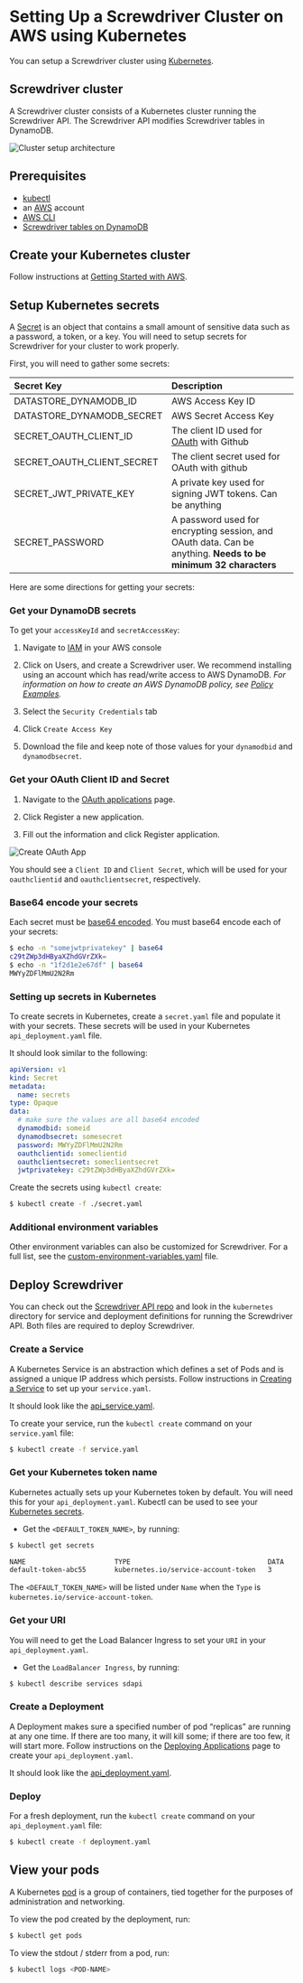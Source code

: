 # Setting Up a Screwdriver Cluster on AWS using Kubernetes
You can setup a Screwdriver cluster using [Kubernetes](http://kubernetes.io/docs/whatisk8s/).

## Screwdriver cluster
A Screwdriver cluster consists of a Kubernetes cluster running the Screwdriver API. The Screwdriver API modifies Screwdriver tables in DynamoDB.

![Cluster setup architecture](./assets/cluster-setup-architecture.png)

## Prerequisites
- [kubectl](http://kubernetes.io/docs/user-guide/prereqs/)
- an [AWS](http://aws.amazon.com) account
- [AWS CLI](https://aws.amazon.com/cli/)
- [Screwdriver tables on DynamoDB](datastore-setup/)

## Create your Kubernetes cluster
Follow instructions at [Getting Started with AWS](http://kubernetes.io/docs/getting-started-guides/aws/).


## Setup Kubernetes secrets
A [Secret](http://kubernetes.io/docs/user-guide/secrets/) is an object that contains a small amount of sensitive data such as a password, a token, or a key. You will need to setup secrets for Screwdriver for your cluster to work properly.

First, you will need to gather some secrets:

| Secret Key        | Description |
| :------------- |:-------------|
| DATASTORE_DYNAMODB_ID | AWS Access Key ID |
| DATASTORE_DYNAMODB_SECRET | AWS Secret Access Key |
| SECRET_OAUTH_CLIENT_ID | The client ID used for [OAuth](https://developer.github.com/v3/oauth/) with Github |
| SECRET_OAUTH_CLIENT_SECRET | The client secret used for OAuth with github |
| SECRET_JWT_PRIVATE_KEY | A private key used for signing JWT tokens. Can be anything |
| SECRET_PASSWORD | A password used for encrypting session, and OAuth data. Can be anything. **Needs to be minimum 32 characters** |

Here are some directions for getting your secrets:

### Get your DynamoDB secrets
To get your `accessKeyId` and `secretAccessKey`:

1. Navigate to [IAM](https://console.aws.amazon.com/iam) in your AWS console

2. Click on Users, and create a Screwdriver user. We recommend installing using an account which has read/write access to AWS DynamoDB. _For information on how to create an AWS DynamoDB policy, see [Policy Examples](http://docs.aws.amazon.com/amazondynamodb/latest/developerguide/using-identity-based-policies.html#access-policy-examples-for-sdk-cli.example1)._

3. Select the `Security Credentials` tab

4. Click `Create Access Key`

5. Download the file and keep note of those values for your `dynamodbid` and `dynamodbsecret`.

### Get your OAuth Client ID and Secret

1. Navigate to the [OAuth applications](https://github.com/settings/developers) page.

2. Click Register a new application.

3. Fill out the information and click Register application.

![Create OAuth App](./assets/create-oauth-app.png)

You should see a `Client ID` and `Client Secret`, which will be used for your `oauthclientid` and `oauthclientsecret`, respectively.

### Base64 encode your secrets
Each secret must be [base64 encoded](http://kubernetes.io/docs/user-guide/secrets/#creating-a-secret-manually). You must base64 encode each of your secrets:

```bash
$ echo -n "somejwtprivatekey" | base64
c29tZWp3dHByaXZhdGVrZXk=
$ echo -n "1f2d1e2e67df" | base64
MWYyZDFlMmU2N2Rm
```

### Setting up secrets in Kubernetes
To create secrets in Kubernetes, create a `secret.yaml` file and populate it with your secrets. These secrets will be used in your Kubernetes `api_deployment.yaml` file.

It should look similar to the following:
```yaml
apiVersion: v1
kind: Secret
metadata:
  name: secrets
type: Opaque
data:
  # make sure the values are all base64 encoded
  dynamodbid: someid
  dynamodbsecret: somesecret
  password: MWYyZDFlMmU2N2Rm
  oauthclientid: someclientid
  oauthclientsecret: someclientsecret
  jwtprivatekey: c29tZWp3dHByaXZhdGVrZXk=
```

Create the secrets using `kubectl create`:
```bash
$ kubectl create -f ./secret.yaml
```

### Additional environment variables
Other environment variables can also be customized for Screwdriver. For a full list, see the [custom-environment-variables.yaml](https://github.com/screwdriver-cd/screwdriver/blob/master/config/custom-environment-variables.yaml) file.


## Deploy Screwdriver
You can check out the [Screwdriver API repo](https://github.com/screwdriver-cd/screwdriver) and look in the `kubernetes` directory for service and deployment definitions for running the Screwdriver API. Both files are required to deploy Screwdriver.

### Create a Service
A Kubernetes Service is an abstraction which defines a set of Pods and is assigned a unique IP address which persists.
Follow instructions in [Creating a Service](http://kubernetes.io/docs/user-guide/connecting-applications/#creating-a-service) to set up your `service.yaml`.

It should look like the [api_service.yaml](https://github.com/screwdriver-cd/screwdriver/blob/master/kubernetes/api_service.yaml).

To create your service, run the `kubectl create` command on your `service.yaml` file:
```bash
$ kubectl create -f service.yaml
```

### Get your Kubernetes token name
Kubernetes actually sets up your Kubernetes token by default. You will need this for your `api_deployment.yaml`.
Kubectl can be used to see your [Kubernetes secrets](http://kubernetes.io/docs/user-guide/secrets/walkthrough/).

- Get the `<DEFAULT_TOKEN_NAME>`, by running:
```bash
$ kubectl get secrets

NAME                      TYPE                                  DATA      AGE
default-token-abc55       kubernetes.io/service-account-token   3         50d
```

The `<DEFAULT_TOKEN_NAME>` will be listed under `Name` when the `Type` is `kubernetes.io/service-account-token`.

### Get your URI
You will need to get the Load Balancer Ingress to set your `URI` in your `api_deployment.yaml`.

- Get the `LoadBalancer Ingress`, by running:
```bash
$ kubectl describe services sdapi
```


### Create a Deployment
A Deployment makes sure a specified number of pod “replicas” are running at any one time. If there are too many, it will kill some; if there are too few, it will start more. Follow instructions on the [Deploying Applications](http://kubernetes.io/docs/user-guide/deploying-applications/) page to create your `api_deployment.yaml`.

It should look like the [api_deployment.yaml](https://github.com/screwdriver-cd/screwdriver/blob/master/kubernetes/api_deployment.yaml).

### Deploy
For a fresh deployment, run the `kubectl create` command on your `api_deployment.yaml` file:
```bash
$ kubectl create -f deployment.yaml
```

## View your pods
A Kubernetes [pod](http://kubernetes.io/docs/user-guide/pods/) is a group of containers, tied together for the purposes of administration and networking.

To view the pod created by the deployment, run:

```bash
$ kubectl get pods
```

To view the stdout / stderr from a pod, run:

```bash
$ kubectl logs <POD-NAME>
```
